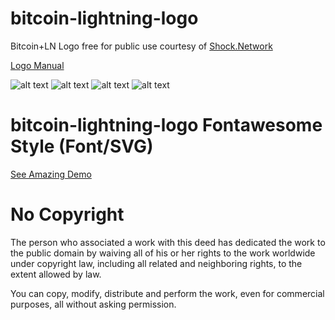 # bitcoin-lightning-logo
Bitcoin+LN Logo free for public use courtesy of [Shock.Network](http://shock.network)

[Logo Manual](https://github.com/shocknet/bitcoin-lightning-logo/blob/master/Logo%20Manual.pdf)

![alt text](https://github.com/shocknet/bitcoin-lightning-logo/blob/master/LOGO-01.png "Logo 1")
![alt text](https://github.com/shocknet/bitcoin-lightning-logo/blob/master/LOGO2.png "Logo 2")
![alt text](https://github.com/shocknet/bitcoin-lightning-logo/blob/master/LOGO%203-01.png "Logo Variant 3-01")
![alt text](https://github.com/shocknet/bitcoin-lightning-logo/blob/master/LOGO%201-01.png "Logo Variant 1-01")

# bitcoin-lightning-logo Fontawesome Style (Font/SVG) 

[See Amazing Demo](https://github.com/shocknet/bitcoin-lightning-logo/blob/master/Bitcoin-Ligthing-Logo-Icon/Demo.html) 


# No Copyright
The person who associated a work with this deed has dedicated the work to the public domain by waiving all of his or her rights to the work worldwide under copyright law, including all related and neighboring rights, to the extent allowed by law.

You can copy, modify, distribute and perform the work, even for commercial purposes, all without asking permission.
